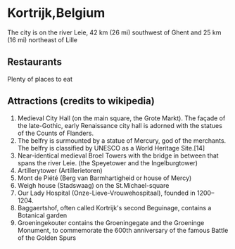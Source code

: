 # Kortrijk,Belgium

The city is on the river Leie, 42 km (26 mi) southwest of Ghent and 25 km (16 mi) northeast of Lille

## Restaurants

Plenty of places to eat

## Attractions (credits to wikipedia)

1. Medieval City Hall (on the main square, the Grote Markt). The façade of the late-Gothic, early Renaissance city hall is adorned with the statues of the Counts of Flanders.
1. The belfry is surmounted by a statue of Mercury, god of the merchants. The belfry is classified by UNESCO as a World Heritage Site.[14]
1. Near-identical medieval Broel Towers with the bridge in between that spans the river Leie. (the Speyetower and the Ingelburgtower)
1. Artillerytower (Artillerietoren)
1. Mont de Piété (Berg van Barmhartigheid or house of Mercy)
1. Weigh house (Stadswaag) on the St.Michael-square
1. Our Lady Hospital (Onze-Lieve-Vrouwehospitaal), founded in 1200–1204.
1. Baggaertshof, often called Kortrijk's second Beguinage, contains a Botanical garden
1. Groeningekouter contains the Groeningegate and the Groeninge Monument, to commemorate the 600th anniversary of the famous Battle of the Golden Spurs
